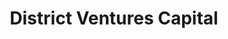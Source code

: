 ---
layout: firm_page
title: "District Ventures Capital"
id: "districtventurescapital.com"
permalink: "/districtventurescapitaldistrictventurescapital.com/"
website: "https://www.districtventurescapital.com"
offices: "Calgary (Canada), Toronto (Canada)"
investment_stages: "Pre-Seed, Seed, Series A"
portfolio_companies: "Gainful, NadaMoo!, PocketPills, Just Vertical, Chickapea, Outcast Foods, Three Farmers, Fody Food"
portfolio_link: "https://www.districtventurescapital.com/portfolio"
investment_markets: "Food & Beverage, Health & Wellness, Consumer Packaged Goods"
founded_year: "2015"
description: "District Ventures Capital is a venture capital fund investing in innovative Canadian companies within the food & beverage and health & wellness sectors. Led by entrepreneurs, the firm focuses on emerging brands with strong growth potential in these markets."
linkedin: "https://www.linkedin.com/company/districtvcap/"
twitter: "https://twitter.com/districtvcap"
instagram: "https://www.instagram.com/districtvcap/"
team_page: "https://www.districtventurescapital.com/team"
investor_type: "Venture Capital"
crunchbase: "https://www.crunchbase.com/organization/district-ventures-capital"
pitchbook: "https://pitchbook.com/profiles/investor/232034-50"

# SEO Optimization
meta_title: "District Ventures Capital - VC Firm - projectstartups.com"
meta_description: "District Ventures Capital, District Ventures Capital is a venture capital fund investing in innovative Canadian companies within the food & beverage and health & wellness sector..."
meta_keywords: "District Ventures Capital, Food & Beverage, Health & Wellness, Consumer Packaged Goods, VC firm, venture capital, startup investor, projectstartups.com"
canonical_url: "https://vc.projectstartups.com/districtventurescapitaldistrictventurescapital.com/"
---